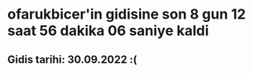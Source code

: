 # ofarukbicer'in gidisine son 8 gun 12 saat 56 dakika 06 saniye kaldi

## Gidis tarihi: 30.09.2022 :(
